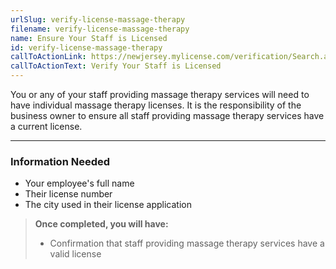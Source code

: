 ```yaml
---
urlSlug: verify-license-massage-therapy
filename: verify-license-massage-therapy
name: Ensure Your Staff is Licensed
id: verify-license-massage-therapy
callToActionLink: https://newjersey.mylicense.com/verification/Search.aspx?facility=N
callToActionText: Verify Your Staff is Licensed
---
```

You or any of your staff providing massage therapy services will need to have individual massage therapy licenses. It is the responsibility of the business owner to ensure all staff providing massage therapy services have a current license.

---
### Information Needed
* Your employee's full name
* Their license number
* The city used in their license application

>**Once completed, you will have:**
>
>* Confirmation that staff providing massage therapy services have a valid license